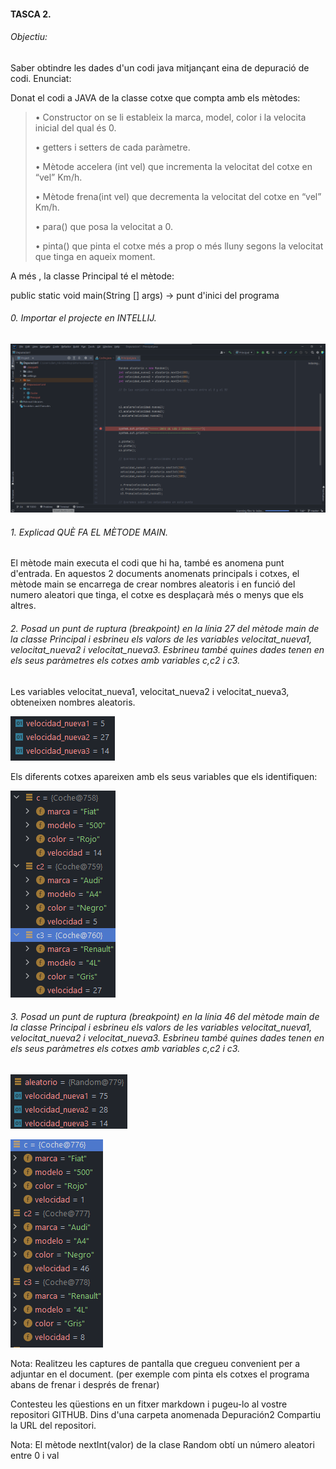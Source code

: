 #### TASCA 2.
###### Objectiu:
Saber obtindre les dades d'un codi java mitjançant eina de depuració de codi.
Enunciat:

Donat el codi a JAVA de la classe cotxe que compta amb els mètodes:

> • Constructor on se li estableix la marca, model, color i la velocita inicial del qual és 0.
>
> • getters i setters de cada paràmetre.
>
> • Mètode accelera (int vel) que incrementa la velocitat del cotxe en “vel” Km/h.
>
> • Mètode frena(int vel) que decrementa la velocitat del cotxe en “vel” Km/h.
>
> • para() que posa la velocitat a 0.
>
> • pinta() que pinta el cotxe més a prop o més lluny segons la velocitat que tinga en aqueix moment.

A més , la classe Principal té el mètode:

public static void main(String [] args) → punt d'inici del programa 

###### 0. Importar el projecte en INTELLIJ.


![](Capturas/CapturaIJ.png)

###### 1. Explicad QUÈ FA EL MÈTODE MAIN.

 El mètode main executa el codi que hi ha, també es anomena punt d'entrada.
 En aquestos 2 documents anomenats principals i cotxes, el mètode main se encarrega de crear nombres aleatoris i en funció del numero aleatori que tinga, el cotxe es desplaçarà més o menys que els altres.
 
###### 2. Posad un punt de ruptura (breakpoint) en la línia 27 del mètode main de la classe Principal i esbrineu els valors de les variables velocitat_nueva1, velocitat_nueva2 i velocitat_nueva3. Esbrineu també quines dades tenen en els seus paràmetres els cotxes amb variables c,c2 i c3.
Les variables velocitat_nueva1, velocitat_nueva2 i velocitat_nueva3, obteneixen nombres aleatoris. 

![](Capturas/Variables1.png)



Els diferents cotxes apareixen amb els seus variables que els identifiquen:


![](Capturas/VarCoches.png)


###### 3. Posad un punt de ruptura (breakpoint) en la línia 46 del mètode main de la classe Principal i esbrineu els valors de les variables velocitat_nueva1, velocitat_nueva2 i velocitat_nueva3. Esbrineu també quines dades tenen en els seus paràmetres els cotxes amb variables c,c2 i c3.

![](Capturas/VelocidadNueva.png)


![](Capturas/Ces.png)


Nota: Realitzeu les captures de pantalla que cregueu convenient per a adjuntar en el document.
(per exemple com pinta els cotxes el programa abans de frenar i després de frenar)

Contesteu les qüestions en un fitxer markdown i pugeu-lo al vostre repositori GITHUB. Dins d'una carpeta anomenada Depuración2 Compartiu la URL del repositori.

Nota: El mètode nextInt(valor) de la clase Random obtí un número aleatori entre 0 i val